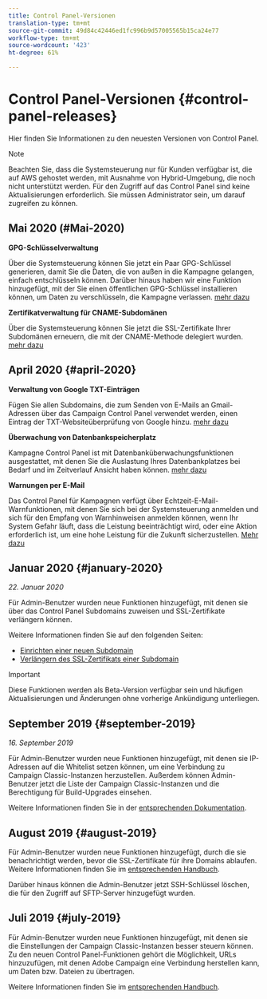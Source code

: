 ```yaml
---
title: Control Panel-Versionen
translation-type: tm+mt
source-git-commit: 49d84c42446ed1fc996b9d57005565b15ca24e77
workflow-type: tm+mt
source-wordcount: '423'
ht-degree: 61%

---
```



# Control Panel-Versionen {#control-panel-releases}

Hier finden Sie Informationen zu den neuesten Versionen von Control Panel.

>[!NOTE]
>
>Beachten Sie, dass die Systemsteuerung nur für Kunden verfügbar ist, die auf AWS gehostet werden, mit Ausnahme von Hybrid-Umgebung, die noch nicht unterstützt werden. Für den Zugriff auf das Control Panel sind keine Aktualisierungen erforderlich. Sie müssen Administrator sein, um darauf zugreifen zu können.

## Mai 2020 (#Mai-2020)

**GPG-Schlüsselverwaltung**

Über die Systemsteuerung können Sie jetzt ein Paar GPG-Schlüssel generieren, damit Sie die Daten, die von außen in die Kampagne gelangen, einfach entschlüsseln können. Darüber hinaus haben wir eine Funktion hinzugefügt, mit der Sie einen öffentlichen GPG-Schlüssel installieren können, um Daten zu verschlüsseln, die Kampagne verlassen. [mehr dazu](instances-settings/using/gpg-keys-management.md)

**Zertifikatverwaltung für CNAME-Subdomänen**

Über die Systemsteuerung können Sie jetzt die SSL-Zertifikate Ihrer Subdomänen erneuern, die mit der CNAME-Methode delegiert wurden. [mehr dazu](subdomains-certificates/using/renewing-subdomain-certificate.md)

## April 2020 {#april-2020}

**Verwaltung von Google TXT-Einträgen**

Fügen Sie allen Subdomains, die zum Senden von E-Mails an Gmail-Adressen über das Campaign Control Panel verwendet werden, einen Eintrag der TXT-Websiteüberprüfung von Google hinzu. [mehr dazu](subdomains-certificates/using/managing-txt-records.md)

**Überwachung von Datenbankspeicherplatz**

Kampagne Control Panel ist mit Datenbanküberwachungsfunktionen ausgestattet, mit denen Sie die Auslastung Ihres Datenbankplatzes bei Bedarf und im Zeitverlauf Ansicht haben können. [mehr dazu](performance-monitoring/using/database-monitoring.md)

**Warnungen per E-Mail**

Das Control Panel für Kampagnen verfügt über Echtzeit-E-Mail-Warnfunktionen, mit denen Sie sich bei der Systemsteuerung anmelden und sich für den Empfang von Warnhinweisen anmelden können, wenn Ihr System Gefahr läuft, dass die Leistung beeinträchtigt wird, oder eine Aktion erforderlich ist, um eine hohe Leistung für die Zukunft sicherzustellen. [Mehr dazu](performance-monitoring/using/email-alerting.md)

## Januar 2020 {#january-2020}

*22. Januar 2020*

Für Admin-Benutzer wurden neue Funktionen hinzugefügt, mit denen sie über das Control Panel Subdomains zuweisen und SSL-Zertifikate verlängern können.

Weitere Informationen finden Sie auf den folgenden Seiten:
* [Einrichten einer neuen Subdomain](subdomains-certificates/using/setting-up-new-subdomain.md)
* [Verlängern des SSL-Zertifikats einer Subdomain](subdomains-certificates/using/renewing-subdomain-certificate.md)

>[!IMPORTANT]
>
>Diese Funktionen werden als Beta-Version verfügbar sein und häufigen Aktualisierungen und Änderungen ohne vorherige Ankündigung unterliegen.

## September 2019 {#september-2019}

*16. September 2019*

Für Admin-Benutzer wurden neue Funktionen hinzugefügt, mit denen sie IP-Adressen auf die Whitelist setzen können, um eine Verbindung zu Campaign Classic-Instanzen herzustellen.
Außerdem können Admin-Benutzer jetzt die Liste der Campaign Classic-Instanzen und die Berechtigung für Build-Upgrades einsehen.

Weitere Informationen finden Sie in der [entsprechenden Dokumentation](instances-settings/using/ip-whitelisting-instance-access.md).

## August 2019 {#august-2019}

Für Admin-Benutzer wurden neue Funktionen hinzugefügt, durch die sie benachrichtigt werden, bevor die SSL-Zertifikate für ihre Domains ablaufen. Weitere Informationen finden Sie im [entsprechenden Handbuch](subdomains-certificates/using/monitoring-ssl-certificates.md).

Darüber hinaus können die Admin-Benutzer jetzt SSH-Schlüssel löschen, die für den Zugriff auf SFTP-Server hinzugefügt wurden.

## Juli 2019 {#july-2019}

Für Admin-Benutzer wurden neue Funktionen hinzugefügt, mit denen sie die Einstellungen der Campaign Classic-Instanzen besser steuern können. Zu den neuen Control Panel-Funktionen gehört die Möglichkeit, URLs hinzuzufügen, mit denen Adobe Campaign eine Verbindung herstellen kann, um Daten bzw. Dateien zu übertragen.

Weitere Informationen finden Sie im [entsprechenden Handbuch](instances-settings/using/url-permissions.md).
